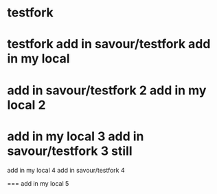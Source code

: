 # testfork
testfork
add in savour/testfork
add in my local
===
add in savour/testfork 2
add in my local 2
===
add in my local 3
add in savour/testfork 3 still
===
add in my local 4
add in savour/testfork 4

===
add in my local 5